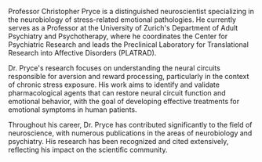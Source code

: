 Professor Christopher Pryce is a distinguished neuroscientist specializing in the neurobiology of stress-related emotional pathologies. He currently serves as a Professor at the University of Zurich's Department of Adult Psychiatry and Psychotherapy, where he coordinates the Center for Psychiatric Research and leads the Preclinical Laboratory for Translational Research into Affective Disorders (PLATRAD). 

Dr. Pryce's research focuses on understanding the neural circuits responsible for aversion and reward processing, particularly in the context of chronic stress exposure. His work aims to identify and validate pharmacological agents that can restore neural circuit function and emotional behavior, with the goal of developing effective treatments for emotional symptoms in human patients. 

Throughout his career, Dr. Pryce has contributed significantly to the field of neuroscience, with numerous publications in the areas of neurobiology and psychiatry. His research has been recognized and cited extensively, reflecting his impact on the scientific community.  

